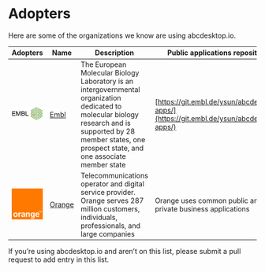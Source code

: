 # Adopters

Here are some of the organizations we know are using abcdesktop.io.


 Adopters | Name     | Description | Public applications repository |
| -------- | -------- | ----------- | ----------------------- |
| ![embl](img/EMBL_logo.svg) | [Embl](https://www.embl.org/) | The European Molecular Biology Laboratory is an intergovernmental organization dedicated to molecular biology research and is supported by 28 member states, one prospect state, and one associate member state | [https://git.embl.de/ysun/abcdesktop-apps/](https://git.embl.de/ysun/abcdesktop-apps/)|
| ![orange](img/Orange_logo.svg) | [Orange](https://www.orange.com/) | Telecommunications operator and digital service provider. Orange serves 287 million customers, individuals, professionals, and large companies | Orange uses common public and private business applications |

If you’re using abcdesktop.io and aren’t on this list, please submit a pull request to add entry in this list.
